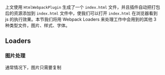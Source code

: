 上文使用 `HtmlWebpackPlugin` 生成了一个 `index.html` 文件，并且插件自动把打包后的资源添加到 `index.html` 文件中，使我们可以打开 `index.html` 在浏览器看到 js 的执行效果。本节我们将用 Webpack Loaders 来处理工作中会用到的其他 3 种类型文件，图片、样式、字体。

## Loaders


### 图片处理

通常情况下，图片只需要复制
